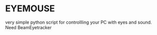 # EYEMOUSE
very simple python script for controllling your PC with eyes and sound. Need BeamEyetracker
